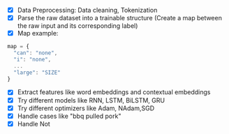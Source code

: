 - [x] Data Preprocessing: Data cleaning, Tokenization
- [x] Parse the raw dataset into a trainable structure (Create a map between the raw input and its corresponding label)
- [x] Map example:
```js
map = {
  "can": "none",
  "i": "none",
  ...
  "large": "SIZE"
}
```
- [x] Extract features like word embeddings and contextual embeddings
- [x] Try different models like RNN, LSTM, BiLSTM, GRU 
- [x] Try different optimizers like Adam, NAdam,SGD
- [x] Handle cases like "bbq pulled pork"
- [x] Handle Not